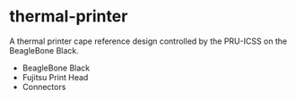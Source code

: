 # thermal-printer
A thermal printer cape reference design controlled by the PRU-ICSS on the BeagleBone Black.

- BeagleBone Black
- Fujitsu Print Head
- Connectors

